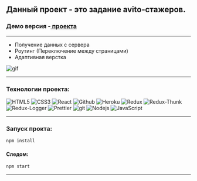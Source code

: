## Данный проект - это задание avito-стажеров.

### Демо версия -<a href="https://secure-meadow-99052.herokuapp.com/" target="_blank"> проекта</a>
* * *

+ Получение данных с сервера
+ Роутинг (Переключение между страницами)
+ Адаптивная верстка

![gif](https://github.com/KasumovW/Avito/blob/main/Gif2.gif)

* * *

### Технологии проекта:
<p>
<img alt="HTML5" src="https://img.shields.io/badge/html5-%23E34F26.svg?style=for-the-badge&logo=html5&logoColor=white"/>
    <img alt="CSS3" src="https://img.shields.io/badge/css3-%231572B6.svg?style=for-the-badge&logo=css3&logoColor=white"/>
    <img alt="React" src="https://img.shields.io/badge/-React-45b8d8?style=for-the-badge&logo=react&logoColor=white" />
    <img alt="Github" src="https://img.shields.io/badge/-Github-black?style=for-the-badge&logo=github&logoColor=white" />
    <img alt="Heroku" src="https://img.shields.io/badge/-Heroku-764ABC?style=for-the-badge&logo=heroku&logoColor=white" />
    <img alt="Redux" src="https://img.shields.io/badge/-Redux-430098?style=for-the-badge&logo=redux&logoColor=white" />
    <img alt="Redux-Thunk" src="https://img.shields.io/badge/-Redux_Thunk-white?style=for-the-badge&logo=Redux&logoColor=430098" />
    <img alt="Redux-Logger" src="https://img.shields.io/badge/-Redux_Logger-430098?style=for-the-badge&logo=Redux&logoColor=white" />
    <img alt="Prettier" src="https://img.shields.io/badge/-Prettier-grey?style=for-the-badge&logo=Prettier&logoColor=orange" />
    <img alt="git" src="https://img.shields.io/badge/-Git-F05032?style=for-the-badge&logo=git&logoColor=white" />
    <img alt="Nodejs" src="https://img.shields.io/badge/-Nodejs-43853d?style=for-the-badge&logo=Node.js&logoColor=white" />
    <img alt="JavaScript" src="https://img.shields.io/badge/-JavaScript-yellow?style=for-the-badge&logo=JavaScript&logoColor=white" />
</p>

* * *

### Запуск прокта:
```javascript
npm install
```

#### Следом:
```javascript
npm start
```

* * *

